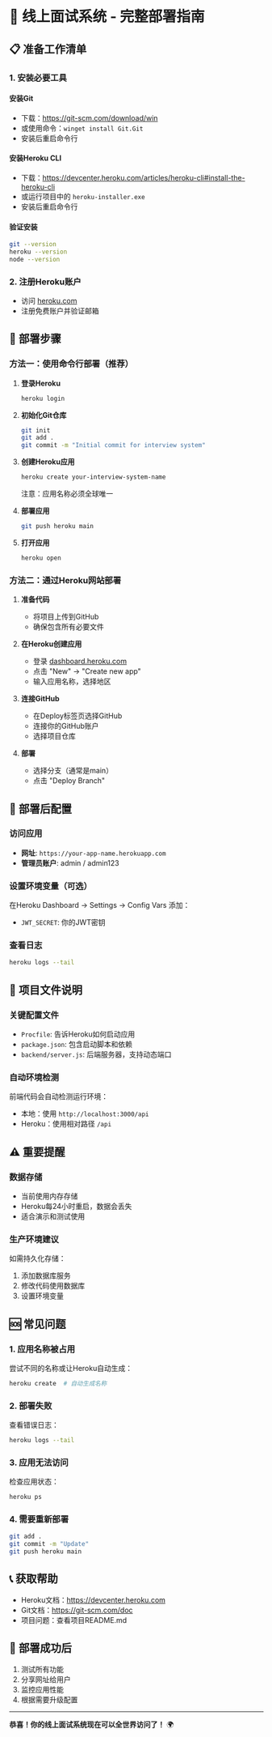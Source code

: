 # 🚀 线上面试系统 - 完整部署指南

## 📋 准备工作清单

### 1. 安装必要工具

#### 安装Git
- 下载：https://git-scm.com/download/win
- 或使用命令：`winget install Git.Git`
- 安装后重启命令行

#### 安装Heroku CLI
- 下载：https://devcenter.heroku.com/articles/heroku-cli#install-the-heroku-cli
- 或运行项目中的 `heroku-installer.exe`
- 安装后重启命令行

#### 验证安装
```bash
git --version
heroku --version
node --version
```

### 2. 注册Heroku账户
- 访问 [heroku.com](https://heroku.com)
- 注册免费账户并验证邮箱

## 🚀 部署步骤

### 方法一：使用命令行部署（推荐）

1. **登录Heroku**
   ```bash
   heroku login
   ```

2. **初始化Git仓库**
   ```bash
   git init
   git add .
   git commit -m "Initial commit for interview system"
   ```

3. **创建Heroku应用**
   ```bash
   heroku create your-interview-system-name
   ```
   注意：应用名称必须全球唯一

4. **部署应用**
   ```bash
   git push heroku main
   ```

5. **打开应用**
   ```bash
   heroku open
   ```

### 方法二：通过Heroku网站部署

1. **准备代码**
   - 将项目上传到GitHub
   - 确保包含所有必要文件

2. **在Heroku创建应用**
   - 登录 [dashboard.heroku.com](https://dashboard.heroku.com)
   - 点击 "New" → "Create new app"
   - 输入应用名称，选择地区

3. **连接GitHub**
   - 在Deploy标签页选择GitHub
   - 连接你的GitHub账户
   - 选择项目仓库

4. **部署**
   - 选择分支（通常是main）
   - 点击 "Deploy Branch"

## 📱 部署后配置

### 访问应用
- **网址**: `https://your-app-name.herokuapp.com`
- **管理员账户**: admin / admin123

### 设置环境变量（可选）
在Heroku Dashboard → Settings → Config Vars 添加：
- `JWT_SECRET`: 你的JWT密钥

### 查看日志
```bash
heroku logs --tail
```

## 🔧 项目文件说明

### 关键配置文件
- `Procfile`: 告诉Heroku如何启动应用
- `package.json`: 包含启动脚本和依赖
- `backend/server.js`: 后端服务器，支持动态端口

### 自动环境检测
前端代码会自动检测运行环境：
- 本地：使用 `http://localhost:3000/api`
- Heroku：使用相对路径 `/api`

## ⚠️ 重要提醒

### 数据存储
- 当前使用内存存储
- Heroku每24小时重启，数据会丢失
- 适合演示和测试使用

### 生产环境建议
如需持久化存储：
1. 添加数据库服务
2. 修改代码使用数据库
3. 设置环境变量

## 🆘 常见问题

### 1. 应用名称被占用
尝试不同的名称或让Heroku自动生成：
```bash
heroku create  # 自动生成名称
```

### 2. 部署失败
查看错误日志：
```bash
heroku logs --tail
```

### 3. 应用无法访问
检查应用状态：
```bash
heroku ps
```

### 4. 需要重新部署
```bash
git add .
git commit -m "Update"
git push heroku main
```

## 📞 获取帮助

- Heroku文档：https://devcenter.heroku.com
- Git文档：https://git-scm.com/doc
- 项目问题：查看项目README.md

## 🎉 部署成功后

1. 测试所有功能
2. 分享网址给用户
3. 监控应用性能
4. 根据需要升级配置

---

**恭喜！你的线上面试系统现在可以全世界访问了！** 🌍